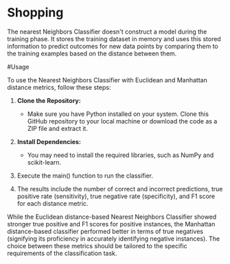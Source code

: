# Shopping

The nearest Neighbors Classifier doesn't construct a model during the training phase. It stores the training dataset in memory and uses this stored information to predict outcomes for new data points by comparing them to the training examples based on the distance between them.

#Usage

To use the Nearest Neighbors Classifier with Euclidean and Manhattan distance metrics, follow these steps:

1. **Clone the Repository:**
   - Make sure you have Python installed on your system. Clone this GitHub repository to your local machine or download the code as a ZIP file and extract it.

2. **Install Dependencies:**
   - You may need to install the required libraries, such as NumPy and scikit-learn.

3. Execute the main() function to run the classifier.

4. The results include the number of correct and incorrect predictions, true positive rate (sensitivity), true negative rate (specificity), and F1 score for each distance metric.

While the Euclidean distance-based Nearest Neighbors Classifier showed stronger true positive and F1 scores for positive instances, the Manhattan distance-based classifier performed better in terms of true negatives (signifying its proficiency in accurately identifying negative instances). The choice between these metrics should be tailored to the specific requirements of the classification task.
